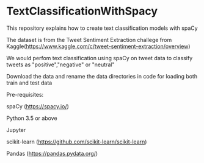 # TextClassificationWithSpacy
This repository explains how to create text classification models with spaCy

The dataset is from the Tweet Sentiment Extraction challege from Kaggle(https://www.kaggle.com/c/tweet-sentiment-extraction/overview)

We would perfom text classification using spaCy on tweet data to classify tweets as "positive","negative"  or "neutral"

Download the data and rename the data directories in code for loading both train and test data

Pre-requisites:

spaCy (https://spacy.io/)

Python 3.5 or above

Jupyter

scikit-learn (https://github.com/scikit-learn/scikit-learn)

Pandas (https://pandas.pydata.org/)

